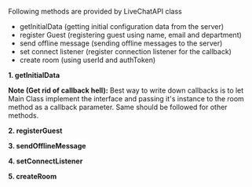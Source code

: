 Following methods are provided by LiveChatAPI class

- getInitialData (getting initial configuration data from the server)
- register Guest (registering guest using name, email and department)
- send offline message (sending offline messages to the server)
- set connect listener (register connection listener for the callback)
- create room (using userId and authToken)


**1. getInitialData**


**Note (Get rid of callback hell):** Best way to write down callbacks is to let Main Class implement the interface and passing it's instance to the room method as a callback parameter. Same should be followed for other methods. 

**2. registerGuest**

**3. sendOfflineMessage**

**4. setConnectListener**

**5. createRoom**

